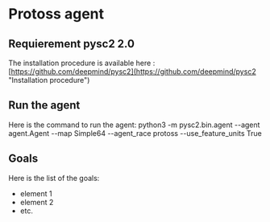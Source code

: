 # Protoss agent

## Requierement pysc2 2.0
The installation procedure is available here : [https://github.com/deepmind/pysc2](https://github.com/deepmind/pysc2 "Installation procedure")

## Run the agent
Here is the command to run the agent:
python3 -m pysc2.bin.agent --agent agent.Agent --map Simple64 --agent_race protoss --use_feature_units True

## Goals
Here is the list of the goals:
* element 1
* element 2
* etc.